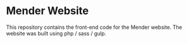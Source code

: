# Mender Website

This repository contains the front-end code for the Mender website.
The website was built using php / sass / gulp.
